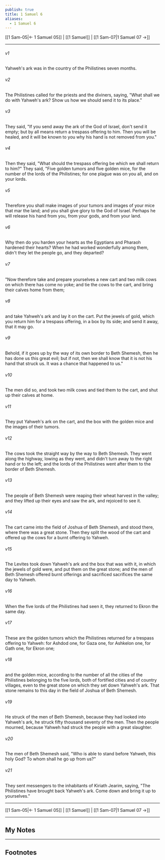 ```yaml
---
publish: true
title: 1 Samuel 6
aliases:
  - 1 Samuel 6
---
```


[[1 Sam-05|← 1 Samuel 05]] | [[1 Samuel]] | [[1 Sam-07|1 Samuel 07 →]]
***



###### v1 
Yahweh's ark was in the country of the Philistines seven months. 

###### v2 
The Philistines called for the priests and the diviners, saying, "What shall we do with Yahweh's ark? Show us how we should send it to its place." 

###### v3 
They said, "If you send away the ark of the God of Israel, don't send it empty; but by all means return a trespass offering to him. Then you will be healed, and it will be known to you why his hand is not removed from you." 

###### v4 
Then they said, "What should the trespass offering be which we shall return to him?" They said, "Five golden tumors and five golden mice, for the number of the lords of the Philistines; for one plague was on you all, and on your lords. 

###### v5 
Therefore you shall make images of your tumors and images of your mice that mar the land; and you shall give glory to the God of Israel. Perhaps he will release his hand from you, from your gods, and from your land. 

###### v6 
Why then do you harden your hearts as the Egyptians and Pharaoh hardened their hearts? When he had worked wonderfully among them, didn't they let the people go, and they departed? 

###### v7 
"Now therefore take and prepare yourselves a new cart and two milk cows on which there has come no yoke; and tie the cows to the cart, and bring their calves home from them; 

###### v8 
and take Yahweh's ark and lay it on the cart. Put the jewels of gold, which you return him for a trespass offering, in a box by its side; and send it away, that it may go. 

###### v9 
Behold, if it goes up by the way of its own border to Beth Shemesh, then he has done us this great evil; but if not, then we shall know that it is not his hand that struck us. It was a chance that happened to us." 

###### v10 
The men did so, and took two milk cows and tied them to the cart, and shut up their calves at home. 

###### v11 
They put Yahweh's ark on the cart, and the box with the golden mice and the images of their tumors. 

###### v12 
The cows took the straight way by the way to Beth Shemesh. They went along the highway, lowing as they went, and didn't turn away to the right hand or to the left; and the lords of the Philistines went after them to the border of Beth Shemesh. 

###### v13 
The people of Beth Shemesh were reaping their wheat harvest in the valley; and they lifted up their eyes and saw the ark, and rejoiced to see it. 

###### v14 
The cart came into the field of Joshua of Beth Shemesh, and stood there, where there was a great stone. Then they split the wood of the cart and offered up the cows for a burnt offering to Yahweh. 

###### v15 
The Levites took down Yahweh's ark and the box that was with it, in which the jewels of gold were, and put them on the great stone; and the men of Beth Shemesh offered burnt offerings and sacrificed sacrifices the same day to Yahweh. 

###### v16 
When the five lords of the Philistines had seen it, they returned to Ekron the same day. 

###### v17 
These are the golden tumors which the Philistines returned for a trespass offering to Yahweh: for Ashdod one, for Gaza one, for Ashkelon one, for Gath one, for Ekron one; 

###### v18 
and the golden mice, according to the number of all the cities of the Philistines belonging to the five lords, both of fortified cities and of country villages, even to the great stone on which they set down Yahweh's ark. That stone remains to this day in the field of Joshua of Beth Shemesh. 

###### v19 
He struck of the men of Beth Shemesh, because they had looked into Yahweh's ark, he struck fifty thousand seventy of the men. Then the people mourned, because Yahweh had struck the people with a great slaughter. 

###### v20 
The men of Beth Shemesh said, "Who is able to stand before Yahweh, this holy God? To whom shall he go up from us?" 

###### v21 
They sent messengers to the inhabitants of Kiriath Jearim, saying, "The Philistines have brought back Yahweh's ark. Come down and bring it up to yourselves."

***
[[1 Sam-05|← 1 Samuel 05]] | [[1 Samuel]] | [[1 Sam-07|1 Samuel 07 →]]

---
## My Notes

---
## Footnotes